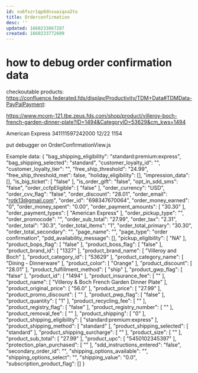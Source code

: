```yaml
---
id: vu6fxzr1qp8dnsuaiqxa2to
title: Orderconfirmation
desc: ''
updated: 1660233867287
created: 1660233772609
---
```


# how to debug order confirmation data

checkoutable products: https://confluence.federated.fds/display/Productivity/TDM+Data#TDMData-PayPalPayment: 

https://www.mcom-121.tbe.zeus.fds.com/shop/product/villeroy-boch-french-garden-dinner-plate?ID=1494&CategoryID=53629&cm_kws=1494

American Express    	 341111597242000  	12/22	1154

put debugger on OrderConfirmationView.js

Example data:
{
    "bag_shipping_eligibility": "standard:premium:express",
    "bag_shipping_selected": "standard",
    "customer_loyalty_id": "",
    "customer_loyalty_tier": "",
    "free_ship_threshold": "24.99",
    "free_ship_threshold_met": false,
    "holiday_eligibility": [],
    "impression_data": [],
    "is_big_ticket": [
        "false"
    ],
    "is_order_gift": "false",
    "opt_in_sdd_sms": "false",
    "order_ccfpEligible": [
        "false"
    ],
    "order_currency": "USD",
    "order_cvv_flag": "false",
    "order_discount": "28.01",
    "order_email": "rotk13@gmail.com",
    "order_id": "698347670064",
    "order_money_earned": "0",
    "order_money_spent": "0.00",
    "order_payment_amounts": [
        "30.30"
    ],
    "order_payment_types": [
        "American Express"
    ],
    "order_pickup_type": "",
    "order_promocode": "",
    "order_sub_total": "27.99",
    "order_tax": "2.31",
    "order_total": "30.3",
    "order_total_items": "1",
    "order_total_primary": "30.30",
    "order_total_secondary": "",
    "page_name": "",
    "page_type": "order confirmation",
    "pdd_availability_message": [],
    "pickup_eligibility": [
        "NA"
    ],
    "product_bops_flag": [
        "false"
    ],
    "product_boss_flag": [
        "false"
    ],
    "product_brand_id": [
        "1327"
    ],
    "product_brand_name": [
        "Villeroy and Boch"
    ],
    "product_category_id": [
        "53629"
    ],
    "product_category_name": [
        "Dining - Dinnerware"
    ],
    "product_color": [
        "Orange"
    ],
    "product_discount": [
        "28.01"
    ],
    "product_fulfillment_method": [
        "ship"
    ],
    "product_gwp_flag": [
        "false"
    ],
    "product_id": [
        "1494"
    ],
    "product_insurance_fee": [
        ""
    ],
    "product_name": [
        "Villeroy & Boch  French Garden Dinner Plate"
    ],
    "product_original_price": [
        "56.0"
    ],
    "product_price": [
        "27.99"
    ],
    "product_promo_discount": [
        ""
    ],
    "product_pwp_flag": [
        "false"
    ],
    "product_quantity": [
        "1"
    ],
    "product_recycling_fee": [
        ""
    ],
    "product_registry_flag": [
        "false"
    ],
    "product_registry_number": [
        ""
    ],
    "product_removal_fee": [
        ""
    ],
    "product_shipping": [
        "0"
    ],
    "product_shipping_eligibility": [
        "standard:premium:express"
    ],
    "product_shipping_method": [
        "standard"
    ],
    "product_shipping_selected": [
        "standard"
    ],
    "product_shipping_surcharge": [
        ""
    ],
    "product_size": [
        ""
    ],
    "product_sub_total": [
        "27.99"
    ],
    "product_upc": [
        "5450102345397"
    ],
    "protection_plan_purchased": [
        ""
    ],
    "sdd_instructions_entered": "false",
    "secondary_order_id": "",
    "shipping_options_available": "",
    "shipping_options_select": "",
    "shipping_value": "0.0",
    "subscription_product_flag": []
}